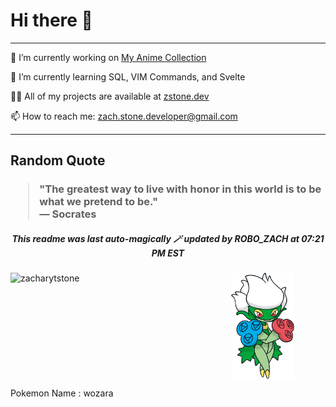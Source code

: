 # Hi there 👋

---

🔭 I’m currently working on [My Anime Collection](https://github.com/ZacharyTStone/My-Anime-Collection)

🌱 I’m currently learning SQL, VIM Commands, and Svelte

👨‍💻 All of my projects are available at [zstone.dev](https://www.zstone.dev/)

📫 How to reach me: [zach.stone.developer@gmail.com](mailto:zach.stone.developer@gmail.com)

---

<!-- Add a Quotes section -->

## Random Quote

<h3>
<blockquote>
  "The greatest way to live with honor in this world is to be what we pretend to be."
<br>— Socrates
</blockquote>
</h3>

<h5 align="center" style="font-style: italic; font-weight: bold;"> This readme was last auto-magically 🪄 updated by ROBO_ZACH at 07:21 PM EST </h5>

<div style="display: flex; flex-wrap: no-wrap; width: 100%">
        <img width="70%" src="https://github-readme-streak-stats.herokuapp.com/?user=zacharytstone" alt="zacharytstone" />
    <img width="20%" class="poke-img" src="https://raw.githubusercontent.com/PokeAPI/sprites/master/sprites/pokemon/other/dream-world/407.svg" alt="roserade" />
</div>

<span class="poke-name"> Pokemon Name : wozara </span>

